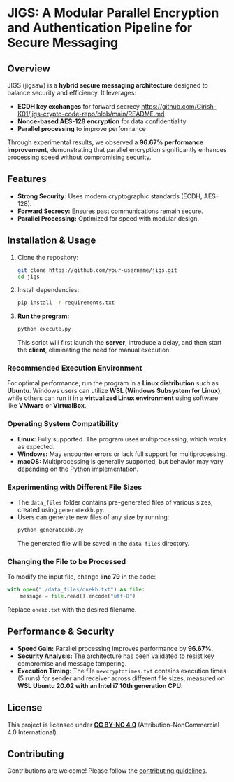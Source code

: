 # **JIGS: A Modular Parallel Encryption and Authentication Pipeline for Secure Messaging**  

## **Overview**  
JIGS (jigsaw) is a **hybrid secure messaging architecture** designed to balance security and efficiency. It leverages:  
- **ECDH key exchanges** for forward secrecy  https://github.com/Girish-K01/jigs-crypto-code-repo/blob/main/README.md
- **Nonce-based AES-128 encryption** for data confidentiality  
- **Parallel processing** to improve performance  

Through experimental results, we observed a **96.67% performance improvement**, demonstrating that parallel encryption significantly enhances processing speed without compromising security.  

## **Features**  
- **Strong Security:** Uses modern cryptographic standards (ECDH, AES-128).  
- **Forward Secrecy:** Ensures past communications remain secure.  
- **Parallel Processing:** Optimized for speed with modular design.  

## **Installation & Usage**  
1. Clone the repository:  
   ```sh
   git clone https://github.com/your-username/jigs.git
   cd jigs
   ```
2. Install dependencies:  
   ```sh
   pip install -r requirements.txt
   ```
3. **Run the program:**  
   ```sh
   python execute.py
   ```  
   This script will first launch the **server**, introduce a delay, and then start the **client**, eliminating the need for manual execution.  

### **Recommended Execution Environment**  
For optimal performance, run the program in a **Linux distribution** such as **Ubuntu**. Windows users can utilize **WSL (Windows Subsystem for Linux)**, while others can run it in a **virtualized Linux environment** using software like **VMware** or **VirtualBox**.

### **Operating System Compatibility**  
- **Linux:** Fully supported. The program uses multiprocessing, which works as expected.  
- **Windows:** May encounter errors or lack full support for multiprocessing.  
- **macOS:** Multiprocessing is generally supported, but behavior may vary depending on the Python implementation.  

### **Experimenting with Different File Sizes**  
- The `data_files` folder contains pre-generated files of various sizes, created using `generatexkb.py`.  
- Users can generate new files of any size by running:  
  ```sh
  python generatexkb.py
  ```  
  The generated file will be saved in the `data_files` directory.  

### **Changing the File to be Processed**  
To modify the input file, change **line 79** in the code:
   ```python
   with open("./data_files/onekb.txt") as file:
       message = file.read().encode("utf-8")
   ```  
Replace `onekb.txt` with the desired filename.  

## **Performance & Security**  
- **Speed Gain:** Parallel processing improves performance by **96.67%**.  
- **Security Analysis:** The architecture has been validated to resist key compromise and message tampering.  
- **Execution Timing:** The file `newcryptotimes.txt` contains execution times (5 runs) for sender and receiver across different file sizes, measured on **WSL Ubuntu 20.02 with an Intel i7 10th generation CPU**.  

## **License**  
This project is licensed under **[CC BY-NC 4.0](LICENSE.md)** (Attribution-NonCommercial 4.0 International).  

## **Contributing**  
Contributions are welcome! Please follow the [contributing guidelines](CONTRIBUTING.md).
